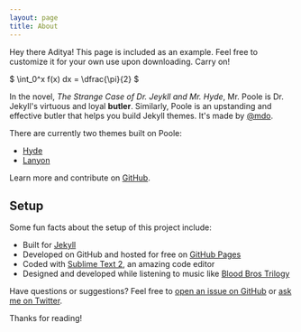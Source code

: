 ```yaml
---
layout: page
title: About
---
```


<p class="message">
  Hey there Aditya! This page is included as an example. Feel free to customize it for your own use upon downloading. Carry on!
</p>


$
\int_0^x f(x) dx = \dfrac{\pi}{2}
$

In the novel, *The Strange Case of Dr. Jeykll and Mr. Hyde*, Mr. Poole is Dr. Jekyll's virtuous and loyal **butler**. Similarly, Poole is an upstanding and effective butler that helps you build Jekyll themes. It's made by [@mdo](https://twitter.com/mdo).

There are currently two themes built on Poole:

* [Hyde](http://hyde.getpoole.com)
* [Lanyon](http://lanyon.getpoole.com)

Learn more and contribute on [GitHub](https://github.com/poole).

## Setup

Some fun facts about the setup of this project include:

* Built for [Jekyll](http://jekyllrb.com)
* Developed on GitHub and hosted for free on [GitHub Pages](https://pages.github.com)
* Coded with [Sublime Text 2](http://sublimetext.org), an amazing code editor
* Designed and developed while listening to music like [Blood Bros Trilogy](https://soundcloud.com/maddecent/sets/blood-bros-series)

Have questions or suggestions? Feel free to [open an issue on GitHub](https://github.com/poole/issues/new) or [ask me on Twitter](https://twitter.com/mdo).

Thanks for reading!